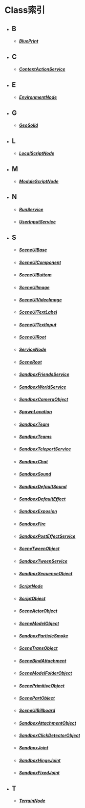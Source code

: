 # Class索引

- ## B
    - ##### [BluePrint](/Api/Class/Build/SandboxBluePrint.md)

- ## C
    - ##### [ContextActionService](/Api/Class/Input/ContextActionService.md)

- ## E
    - ##### [EnvironmentNode](/Api/Class/GamePlay/EnvironmentNode.md)
- ## G
    - ##### [GeoSolid](/Api/Class/Build/SceneGeoSolid.md)
- ## L
    - ##### [LocalScriptNode](/Api/Class/Script/LocalScriptNode.md)
    
- ## M
    - ##### [ModuleScriptNode](/Api/Class/Script/ModuleScriptNode.md)
- ## N
    - ##### [RunService](/Api/Class/Script/RunService.md)
    - ##### [UserInputService](/Api/Class/Animation/UserInputService.md)

- ## S
    - ##### [SceneUIBase](/Api/Class/Scene/SceneUIBase.md)
    - ##### [SceneUIComponent](/Api/Class/Scene/SceneUIComponent.md)
    - ##### [SceneUIButtom](/Api/Class/Scene/SceneUIButtom.md)
    - ##### [SceneUIImage](/Api/Class/Scene/SceneUIImage.md)
    - ##### [SceneUIVideoImage](/Api/Class/Scene/SceneUIVideoImage.md)
    - ##### [SceneUITextLabel](/Api/Class/Scene/SceneUITextLabel.md)
    - ##### [SceneUITextInput](/Api/Class/Scene/SceneUITextInput.md)
    - ##### [SceneUIRoot](/Api/Class/Scene/SceneUIRoot.md)
    - ##### [ServiceNode](/Api/Class/Service/ServiceNode.md)
    - ##### [SceneRoot](/Api/Class/Scene/SceneRoot.md)
    - ##### [SandboxFriendsService](/Api/Class/Data/SandboxFriendsService.md)
    - ##### [SandboxWorldService](/Api/Class/GamePlay/SandboxWorldService.md)
    - ##### [SandboxCameraObject](/Api/Class/GamePlay/SandboxCameraObject.md)
    - ##### [SpawnLocation](/Api/Class/GamePlay/SpawnLocation.md)
    - ##### [SandboxTeam](/Api/Class/GamePlay/SandboxTeam.md)
    - ##### [SandboxTeams](/Api/Class/GamePlay/SandboxTeams.md)
    - ##### [SandboxTeleportService](/Api/Class/GamePlay/SandboxTeleportService.md)
    - ##### [SandboxChat](/Api/Class/GamePlay/SandboxChat.md)
    - ##### [SandboxSound](/Api/Class/Sound/SandboxSound.md)
    - ##### [SandboxDefaultSound](/Api/Class/Sound/SandboxDefaultSound.md)
    - ##### [SandboxDefaultEffect](/Api/Class/Effect/SandboxDefaultEffect.md)
    - ##### [SandboxExposion](/Api/Class/Effect/SandboxExposion.md)
    - ##### [SandboxFire](/Api/Class/Effect/SandboxFire.md)
    - ##### [SandboxPostEffectService](/Api/Class/Effect/SandboxPostEffectService.md)
    - ##### [SceneTweenObject](/Api/Class/Animation/SceneTweenObject.md)
    - ##### [SandboxTweenService](/Api/Class/Animation/SandboxTweenService.md)
    - ##### [SandboxSequenceObject](/Api/Class/Animation/SandboxSequenceObject.md)
    - ##### [ScriptNode](/Api/Class/NoType/ScriptNode.md)
    - ##### [ScriptObject](/Api/Class/Script/ScriptObject.md)
    - ##### [SceneActorObject](/Api/Class/Role/SceneActorObject.md)
    - ##### [SceneModelObject](/Api/Class/Role/SceneModelObject.md)
    - ##### [SandboxParticleSmoke](/Api/Class/Effect/SandboxParticleSmoke.md)
    - ##### [SceneTransObject](/Api/Class/NoType/SceneTransObject.md)
    - ##### [SceneBindAttachment](/Api/Class/Bind/SceneBindAttachment.md)
    - ##### [SceneModelFolderObject](/Api/Class/Build/SceneModelFolderObject.md)
    - ##### [ScenePrimitiveObject](/Api/Class/Bind/ScenePrimitiveObject.md)
    - ##### [ScenePartObject](/Api/Class/Build/ScenePartObject.md)
    - ##### [SceneUIBillboard](/Api/Class/Scene/SceneUIBillboard.md)
    - ##### [SandboxAttachmentObject](/Api/Class/Bind/SandboxAttachmentObject.md)
    - ##### [SandboxClickDetectorObject](/Api/Class/Input/SandboxClickDetectorObject.md)
    - ##### [SandboxJoint](/Api/Class/NoType/SandboxJoint.md)
    - ##### [SandboxHingeJoint](/Api/Class/Bind/SandboxHingeJoint.md)
    - ##### [SandboxFixedJoint](/Api/Class/Bind/SandboxFixedJoint.md)

- ## T
    - ##### [TerrainNode](/Api/Class/Build/TerrainNode.md)
